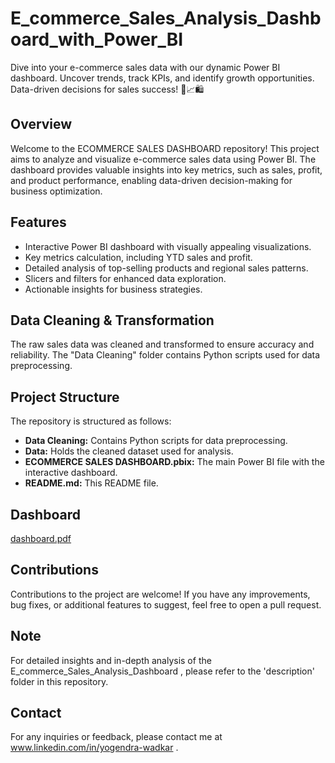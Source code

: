 # E_commerce_Sales_Analysis_Dashboard_with_Power_BI
Dive into your e-commerce sales data with our dynamic Power BI dashboard. Uncover trends, track KPIs, and identify growth opportunities. Data-driven decisions for sales success! 🚀📈🛍️

## Overview

Welcome to the ECOMMERCE SALES DASHBOARD repository! This project aims to analyze and visualize e-commerce sales data using Power BI. The dashboard provides valuable insights into key metrics, such as sales, profit, and product performance, enabling data-driven decision-making for business optimization.

## Features

- Interactive Power BI dashboard with visually appealing visualizations.
- Key metrics calculation, including YTD sales and profit.
- Detailed analysis of top-selling products and regional sales patterns.
- Slicers and filters for enhanced data exploration.
- Actionable insights for business strategies.


## Data Cleaning & Transformation

The raw sales data was cleaned and transformed to ensure accuracy and reliability. The "Data Cleaning" folder contains Python scripts used for data preprocessing.

## Project Structure

The repository is structured as follows:

- **Data Cleaning:** Contains Python scripts for data preprocessing.
- **Data:** Holds the cleaned dataset used for analysis.
- **ECOMMERCE SALES DASHBOARD.pbix:** The main Power BI file with the interactive dashboard.
- **README.md:** This README file.

## Dashboard
[dashboard.pdf](https://github.com/Yogendra-Wadkar/E_commerce_Sales_Analysis_Dashboard_with_Power_BI/files/12136375/dashboard.pdf)



## Contributions

Contributions to the project are welcome! If you have any improvements, bug fixes, or additional features to suggest, feel free to open a pull request.

## Note 
For detailed insights and in-depth analysis of the E_commerce_Sales_Analysis_Dashboard , please refer to the 'description' folder in this repository.

## Contact

For any inquiries or feedback, please contact me at www.linkedin.com/in/yogendra-wadkar .
